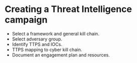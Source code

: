 # Creating a Threat Intelligence campaign

* Select a framework and general kill chain.
* Select adversary group.
* Identify TTPS and IOCs.
* TTPS mapping to cyber kill chain.
* Document an engagement plan and resources.

